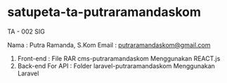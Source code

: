 # satupeta-ta-putraramandaskom
TA - 002 SIG

Nama : Putra Ramanda, S.Kom
Email : putraramandaskom@gmail.com

1. Front-end : File RAR cms-putraramandaskom
    Menggunakan REACT.js
2. Back-end For API : Folder laravel-putraramandaskom
    Menggunakan Laravel 
